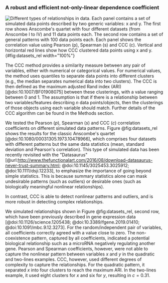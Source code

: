 ### A robust and efficient not-only-linear dependence coefficient

![
**Different types of relationships in data.**
Each panel contains a set of simulated data points described by two generic variables: $x$ and $y$.
The first row shows Anscombe's quartet with four different datasets (from Anscombe I to IV) and 11 data points each.
The second row contains a set of general patterns with 100 data points each.
Each panel shows the correlation value using Pearson ($p$), Spearman ($s$) and CCC ($c$).
Vertical and horizontal red lines show how CCC clustered data points using $x$ and $y$.
](images/intro/relationships.svg "Different types of relationships in data"){#fig:datasets_rel width="100%"}

The CCC method provides a similarity measure between any pair of variables, either with numerical or categorical values.
For numerical values, the method uses quantiles to separate data points into different clusters (e.g., the median separates numerical data into two clusters).
The CCC is then defined as the maximum adjusted Rand index (ARI) [@doi:10.1007/BF01908075] between these clusterings, with a value ranging between 0 and 1.
The assumption is that if there is a relationship between two variables/features describing $n$ data points/objects, then the clusterings of those objects using each variable should match.
Further details of the CCC algorithm can be found in the Methods section.


We tested the Pearson ($p$), Spearman ($s$) and CCC ($c$) correlation coefficients on different simulated data patterns.
Figure @fig:datasets_rel shows the results for the classic Anscombe's quartet [@doi:10.1080/00031305.1973.10478966], which comprises four datasets with different patterns but the same data statistics (mean, standard deviation and Pearson's correlation).
This type of simulated data has been recently revisited with the "Datasaurus" [@url:http://www.thefunctionalart.com/2016/08/download-datasaurus-never-trust-summary.html; @doi:10.1145/3025453.3025912; @doi:10.1111/dsji.12233], to emphasize the importance of going beyond simple statistics.
This is because summary statistics alone can mask undesirable patterns (such as outliers) or desirable ones (such as biologically meaningful nonlinear relationships).


In contrast, CCC is able to detect nonlinear patterns and outliers, and is more robust in detecting complex relationships.


We simulated relationships shown in Figure @fig:datasets_rel, second row, which have been previously described in gene expression data [@doi:10.1126/science.1205438; @doi:10.3389/fgene.2019.01410; @doi:10.1091/mbc.9.12.3273].
For the random/independent pair of variables, all coefficients correctly agreed with a value close to zero.
The non-coexistence pattern, captured by all coefficients, indicated a potential biological relationship such as a microRNA negatively regulating another gene.
Pearson and Spearman coefficients, however, were not able to capture the nonlinear pattern between variables $x$ and $y$ in the quadratic and two-lines examples.
CCC, however, used different degrees of complexity to capture the relationships.
For the quadratic pattern, it separated $x$ into four clusters to reach the maximum ARI.
In the two-lines example, it used eight clusters for $x$ and six for $y$, resulting in $c=0.31$.
